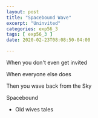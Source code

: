 ```yaml
---
layout: post
title: "Spacebound Wave"
excerpt: "Uninvited"
categories: exp56_3
tags: [ exp56_3 ]
date: 2020-02-23T08:08:50-04:00

---
```


When you don't even get invited

When everyone else does

Then you wave back from the Sky

Spacebound

* Old wives tales
